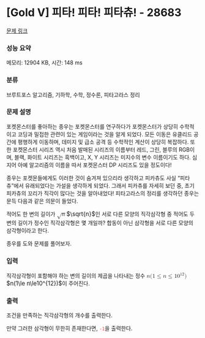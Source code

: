 # [Gold V] 피타! 피타! 피타츄! - 28683 

[문제 링크](https://www.acmicpc.net/problem/28683) 

### 성능 요약

메모리: 12904 KB, 시간: 148 ms

### 분류

브루트포스 알고리즘, 기하학, 수학, 정수론, 피타고라스 정리

### 문제 설명

<p>포켓몬스터를 좋아하는 종우는 포켓몬스터를 연구하다가 포켓몬스터가 상당히 수학적이고 코딩과 밀접한 관련이 있는 게임이라는 것을 알게 되었다. 모든 이동은 유클리드 공간에 평행하게 이동하며, 데미지 및 급소 공격 등 수학적인 계산이 상당히 복잡하다. 또한 포켓몬스터 시리즈 역시 처음 발매된 시리즈의 이름부터 레드, 그린, 블루의 RGB이며, 블랙, 화이트 시리즈는 흑백이고, X, Y 시리즈는 미지수의 변수 이름이기도 하다. 심지어 아예 알고리즘의 이름을 따서 포켓몬스터 DP 시리즈도 있을 정도이다!</p>

<p>종우는 포켓몬들에게도 이러한 것이 숨겨져 있으리라 생각하고 피카츄도 사실 “피타츄”에서 유래되었다는 가설을 생각하게 되었다. 그래서 피카츄를 자세히 보던 중, 초기 피카츄의 꼬리가 직각이 많다는 것을 알아내었다! 피타고라스의 정리를 생각하던 종우는 문득 다음과 같은 의문이 들었다.</p>

<p>적어도 한 변의 길이가 <mjx-container class="MathJax" jax="CHTML" style="font-size: 109%; position: relative;"><mjx-math class="MJX-TEX" aria-hidden="true"><mjx-msqrt><mjx-sqrt><mjx-surd><mjx-mo class="mjx-n"><mjx-c class="mjx-c221A"></mjx-c></mjx-mo></mjx-surd><mjx-box style="padding-top: 0.281em;"><mjx-mi class="mjx-i"><mjx-c class="mjx-c1D45B TEX-I"></mjx-c></mjx-mi></mjx-box></mjx-sqrt></mjx-msqrt></mjx-math><mjx-assistive-mml unselectable="on" display="inline"><math xmlns="http://www.w3.org/1998/Math/MathML"><msqrt><mi>n</mi></msqrt></math></mjx-assistive-mml><span aria-hidden="true" class="no-mathjax mjx-copytext">$\sqrt{n}$</span></mjx-container>인 서로 다른 모양의 직각삼각형 중 적어도 두 변의 길이가 정수인 직각삼각형은 몇 개일까? 합동이 아닌 삼각형을 서로 다른 모양의 삼각형이라고 한다.</p>

<p>종우를 도와 문제를 풀어보자.</p>

### 입력 

 <p>직각삼각형이 포함해야 하는 변의 길이의 제곱을 나타내는 정수 <mjx-container class="MathJax" jax="CHTML" style="font-size: 109%; position: relative;"><mjx-math class="MJX-TEX" aria-hidden="true"><mjx-mi class="mjx-i"><mjx-c class="mjx-c1D45B TEX-I"></mjx-c></mjx-mi><mjx-mo class="mjx-n"><mjx-c class="mjx-c28"></mjx-c></mjx-mo><mjx-mn class="mjx-n"><mjx-c class="mjx-c31"></mjx-c></mjx-mn><mjx-mo class="mjx-n" space="4"><mjx-c class="mjx-c2264"></mjx-c></mjx-mo><mjx-mi class="mjx-i" space="4"><mjx-c class="mjx-c1D45B TEX-I"></mjx-c></mjx-mi><mjx-mo class="mjx-n" space="4"><mjx-c class="mjx-c2264"></mjx-c></mjx-mo><mjx-msup space="4"><mjx-mn class="mjx-n"><mjx-c class="mjx-c31"></mjx-c><mjx-c class="mjx-c30"></mjx-c></mjx-mn><mjx-script style="vertical-align: 0.393em;"><mjx-texatom size="s" texclass="ORD"><mjx-mn class="mjx-n"><mjx-c class="mjx-c31"></mjx-c><mjx-c class="mjx-c32"></mjx-c></mjx-mn></mjx-texatom></mjx-script></mjx-msup><mjx-mo class="mjx-n"><mjx-c class="mjx-c29"></mjx-c></mjx-mo></mjx-math><mjx-assistive-mml unselectable="on" display="inline"><math xmlns="http://www.w3.org/1998/Math/MathML"><mi>n</mi><mo stretchy="false">(</mo><mn>1</mn><mo>≤</mo><mi>n</mi><mo>≤</mo><msup><mn>10</mn><mrow data-mjx-texclass="ORD"><mn>12</mn></mrow></msup><mo stretchy="false">)</mo></math></mjx-assistive-mml><span aria-hidden="true" class="no-mathjax mjx-copytext">$n(1\le n\le10^{12})$</span></mjx-container>이 주어진다.</p>

### 출력 

 <p>조건을 만족하는 직각삼각형의 개수를 출력한다.</p>

<p>만약 그러한 삼각형이 무한히 존재한다면, <span style="color:#e74c3c;"><code>-1</code></span>을 출력한다.</p>

